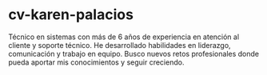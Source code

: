 # cv-karen-palacios
Técnico en sistemas con más de 6 años de experiencia en atención al cliente y soporte técnico. He desarrollado habilidades en liderazgo, comunicación y trabajo en equipo. Busco nuevos retos profesionales donde pueda aportar mis conocimientos y seguir creciendo.
